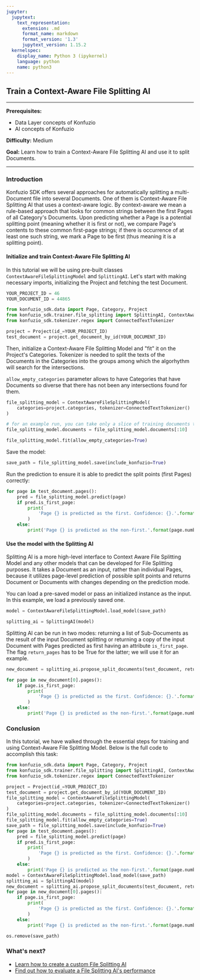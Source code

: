 ```yaml
---
jupyter:
  jupytext:
    text_representation:
      extension: .md
      format_name: markdown
      format_version: '1.3'
      jupytext_version: 1.15.2
  kernelspec:
    display_name: Python 3 (ipykernel)
    language: python
    name: python3
---
```


## Train a Context-Aware File Splitting AI

---

**Prerequisites:**

- Data Layer concepts of Konfuzio
- AI concepts of Konfuzio

**Difficulty:** Medium

**Goal:** Learn how to train a Context-Aware File Splitting AI and use it to split Documents.

---

### Introduction

Konfuzio SDK offers several approaches for automatically splitting a multi-Document file into several Documents. One of them is Context-Aware File Splitting AI that uses a context-aware logic. By context-aware we mean a rule-based approach that looks for common strings between the first Pages of all Category's Documents. Upon predicting whether a Page is a potential splitting point (meaning whether it is 
first or not), we compare Page's contents to these common first-page strings; if there is occurrence of at least one 
such string, we mark a Page to be first (thus meaning it is a splitting point).

#### Initialize and train Context-Aware File Splitting AI

In this tutorial we will be using pre-built classes `ContextAwareFileSplittingModel` and `SplittingAI`. Let's start with making necessary imports, initializing the Project and fetching the test Document.

```python editable=true slideshow={"slide_type": ""} tags=["remove-cell", "skip-execution", "nbval-skip"]
YOUR_PROJECT_ID = 46
YOUR_DOCUMENT_ID = 44865
```

```python editable=true slideshow={"slide_type": ""} tags=["remove-output", "skip-execution", "nbval-skip"] vscode={"languageId": "plaintext"}
from konfuzio_sdk.data import Page, Category, Project
from konfuzio_sdk.trainer.file_splitting import SplittingAI, ContextAwareFileSplittingModel
from konfuzio_sdk.tokenizer.regex import ConnectedTextTokenizer

project = Project(id_=YOUR_PROJECT_ID)
test_document = project.get_document_by_id(YOUR_DOCUMENT_ID)
```

Then, initialize a Context-Aware File Splitting Model and "fit" it on the Project's Categories. Tokenizer is needed to split the texts of the Documents in the Categories into the groups among which the algorhythm will search for the intersections.

`allow_empty_categories` parameter allows to have Categories that have Documents so diverse that there has not been any intersections found for them.

```python editable=true slideshow={"slide_type": ""} tags=["skip-execution", "nbval-skip"]
file_splitting_model = ContextAwareFileSplittingModel(
    categories=project.categories, tokenizer=ConnectedTextTokenizer()
)

# for an example run, you can take only a slice of training documents to make fitting faster
file_splitting_model.documents = file_splitting_model.documents[:10]

file_splitting_model.fit(allow_empty_categories=True)
```

Save the model:

```python editable=true slideshow={"slide_type": ""} tags=["skip-execution", "nbval-skip"]
save_path = file_splitting_model.save(include_konfuzio=True)
```

Run the prediction to ensure it is able to predict the split points (first Pages) correctly:

```python editable=true slideshow={"slide_type": ""} tags=["remove-output", "skip-execution", "nbval-skip"]
for page in test_document.pages():
    pred = file_splitting_model.predict(page)
    if pred.is_first_page:
        print(
            'Page {} is predicted as the first. Confidence: {}.'.format(page.number, page.is_first_page_confidence)
        )
    else:
        print('Page {} is predicted as the non-first.'.format(page.number))
```

#### Use the model with the Splitting AI

Splitting AI is a more high-level interface to Context Aware File Splitting Model and any other models that can be developed for File Splitting purposes. It takes a Document as an input, rather than individual Pages, because it utilizes page-level prediction of possible split points and returns Document or Documents with changes depending on the prediction mode.

You can load a pre-saved model or pass an initialized instance as the input. In this example, we load a previously saved one.

```python editable=true slideshow={"slide_type": ""} tags=["skip-execution", "nbval-skip"] vscode={"languageId": "plaintext"}
model = ContextAwareFileSplittingModel.load_model(save_path)

splitting_ai = SplittingAI(model)
```

Splitting AI can be run in two modes: returning a list of Sub-Documents as the result of the input Document splitting or returning a copy of the input Document with Pages predicted as first having an attribute `is_first_page`. The flag `return_pages` has to be True for the latter; we will use it for an example.

```python editable=true slideshow={"slide_type": ""} tags=["remove-output", "skip-execution", "nbval-skip"]
new_document = splitting_ai.propose_split_documents(test_document, return_pages=True)

for page in new_document[0].pages():
    if page.is_first_page:
        print(
            'Page {} is predicted as the first. Confidence: {}.'.format(page.number, page.is_first_page_confidence)
        )
    else:
        print('Page {} is predicted as the non-first.'.format(page.number))
```

### Conclusion

In this tutorial, we have walked through the essential steps for training and using Context-Aware File Splitting Model. Below is the full code to accomplish this task:

```python editable=true slideshow={"slide_type": ""} tags=["skip-execution", "nbval-skip"]
from konfuzio_sdk.data import Page, Category, Project
from konfuzio_sdk.trainer.file_splitting import SplittingAI, ContextAwareFileSplittingModel
from konfuzio_sdk.tokenizer.regex import ConnectedTextTokenizer

project = Project(id_=YOUR_PROJECT_ID)
test_document = project.get_document_by_id(YOUR_DOCUMENT_ID)
file_splitting_model = ContextAwareFileSplittingModel(
    categories=project.categories, tokenizer=ConnectedTextTokenizer()
)
file_splitting_model.documents = file_splitting_model.documents[:10]
file_splitting_model.fit(allow_empty_categories=True)
save_path = file_splitting_model.save(include_konfuzio=True)
for page in test_document.pages():
    pred = file_splitting_model.predict(page)
    if pred.is_first_page:
        print(
            'Page {} is predicted as the first. Confidence: {}.'.format(page.number, page.is_first_page_confidence)
        )
    else:
        print('Page {} is predicted as the non-first.'.format(page.number))
model = ContextAwareFileSplittingModel.load_model(save_path)
splitting_ai = SplittingAI(model)
new_document = splitting_ai.propose_split_documents(test_document, return_pages=True)
for page in new_document[0].pages():
    if page.is_first_page:
        print(
            'Page {} is predicted as the first. Confidence: {}.'.format(page.number, page.is_first_page_confidence)
        )
    else:
        print('Page {} is predicted as the non-first.'.format(page.number))
```

```python editable=true slideshow={"slide_type": ""} tags=["remove-cell", "nbval-skip"]
os.remove(save_path)
```

### What's next?

- [Learn how to create a custom File Splitting AI](https://dev.konfuzio.com/sdk/tutorials/tutorials/create-custom-splitting-ai/index.html)
- [Find out how to evaluate a File Splitting AI's performance](https://dev.konfuzio.com/sdk/tutorials/tutorials/file-splitting-evaluation/index.html)
